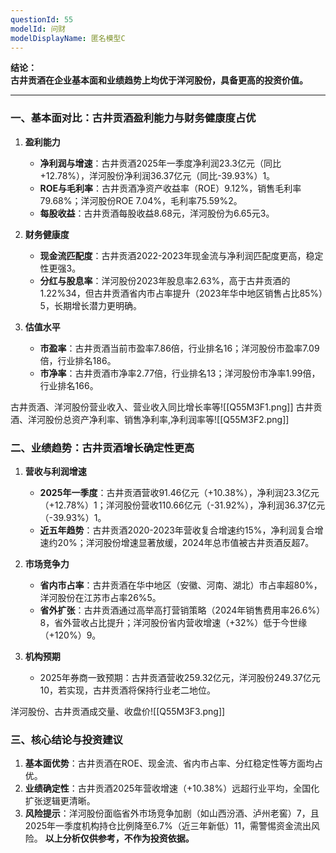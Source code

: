 ```yaml
---
questionId: 55
modelId: 问财
modelDisplayName: 匿名模型C
---
```

**结论：**  
**古井贡酒在企业基本面和业绩趋势上均优于洋河股份，具备更高的投资价值。**

---

### 一、基本面对比：古井贡酒盈利能力与财务健康度占优

1. **盈利能力**
    
    - **净利润与增速**：古井贡酒2025年一季度净利润23.3亿元（同比+12.78%），洋河股份净利润36.37亿元（同比-39.93%）1。
    - **ROE与毛利率**：古井贡酒净资产收益率（ROE）9.12%，销售毛利率79.68%；洋河股份ROE 7.04%，毛利率75.59%2。
    - **每股收益**：古井贡酒每股收益8.68元，洋河股份为6.65元3。
2. **财务健康度**
    
    - **现金流匹配度**：古井贡酒2022-2023年现金流与净利润匹配度更高，稳定性更强3。
    - **分红与股息率**：洋河股份2023年股息率2.63%，高于古井贡酒的1.22%34，但古井贡酒省内市占率提升（2023年华中地区销售占比85%）5，长期增长潜力更明确。
3. **估值水平**
    
    - **市盈率**：古井贡酒当前市盈率7.86倍，行业排名16；洋河股份市盈率7.09倍，行业排名186。
    - **市净率**：古井贡酒市净率2.77倍，行业排名13；洋河股份市净率1.99倍，行业排名166。

古井贡酒、洋河股份营业收入、营业收入同比增长率等![[Q55M3F1.png]]
古井贡酒、洋河股份总资产净利率、销售净利率,净利润率等![[Q55M3F2.png]]
### 二、业绩趋势：古井贡酒增长确定性更高

1. **营收与利润增速**
    
    - **2025年一季度**：古井贡酒营收91.46亿元（+10.38%），净利润23.3亿元（+12.78%）1；洋河股份营收110.66亿元（-31.92%），净利润36.37亿元（-39.93%）1。
    - **近五年趋势**：古井贡酒2020-2023年营收复合增速约15%，净利润复合增速约20%；洋河股份增速显著放缓，2024年总市值被古井贡酒反超7。
2. **市场竞争力**
    
    - **省内市占率**：古井贡酒在华中地区（安徽、河南、湖北）市占率超80%，洋河股份在江苏市占率26%5。
    - **省外扩张**：古井贡酒通过高举高打营销策略（2024年销售费用率26.6%）8，省外营收占比提升；洋河股份省内营收增速（+32%）低于今世缘（+120%）9。
3. **机构预期**
    
    - 2025年券商一致预期：古井贡酒营收259.32亿元，洋河股份249.37亿元10，若实现，古井贡酒将保持行业老二地位。

洋河股份、古井贡酒成交量、收盘价![[Q55M3F3.png]]
### 三、核心结论与投资建议

1. **基本面优势**：古井贡酒在ROE、现金流、省内市占率、分红稳定性等方面均占优。
2. **业绩确定性**：古井贡酒2025年营收增速（+10.38%）远超行业平均，全国化扩张逻辑更清晰。
3. **风险提示**：洋河股份面临省外市场竞争加剧（如山西汾酒、泸州老窖）7，且2025年一季度机构持仓比例降至6.7%（近三年新低）11，需警惕资金流出风险。
**以上分析仅供参考，不作为投资依据。**